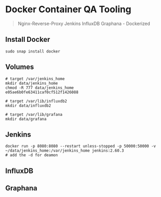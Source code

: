 # Docker Container QA Tooling

> Nginx-Reverse-Proxy Jenkins InfluxDB Graphana - Dockerized 

## Install Docker
```
sudo snap install docker
```

## Volumes
```
# target /var/jenkins_home
mkdir data/jenkins_home
chmod -R 777 data/jenkins_home
e05ae6b0fe63411caf0cf512f1426088

```
```
# target /var/lib/influxdb2
mkdir data/influxdb2
```
```
# target /var/lib/grafana
mkdir data/grafana
```
## Jenkins
```
docker run -p 8080:8080 --restart unless-stopped -p 50000:50000 -v ~/data/jenkins_home:/var/jenkins_home jenkins:2.60.3
# add the -d for deamon 
```

## InfluxDB

## Graphana

